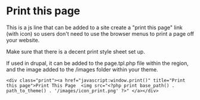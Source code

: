 # Print this page

This is a js line that can be added to a site create a "print this page" link (with icon) so users don't need to use the browser menus to print a page off your website.

Make sure that there is a decent print style sheet set up.

If used in drupal, it can be added to the page.tpl.php file within the region, and the image added to the /images folder within your theme.

``` 
<div class="print"><a href="javascript:window.print()" title="Print this page">Print This Page  <img src="<?php print base_path() . path_to_theme() . '/images/icon_print.png' ?>" </a></div>

``` 
